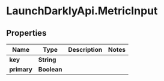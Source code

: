 # LaunchDarklyApi.MetricInput

## Properties

Name | Type | Description | Notes
------------ | ------------- | ------------- | -------------
**key** | **String** |  | 
**primary** | **Boolean** |  | 


